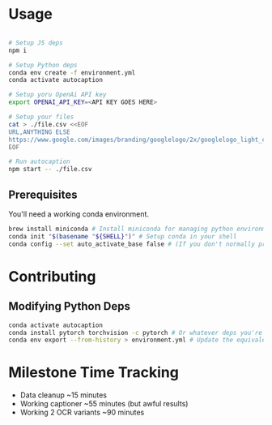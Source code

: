 # Usage

```bash

# Setup JS deps
npm i

# Setup Python deps
conda env create -f environment.yml
conda activate autocaption

# Setup yoru OpenAi API key
export OPENAI_API_KEY=<API KEY GOES HERE>

# Setup your files
cat > ./file.csv <<EOF
URL,ANYTHING ELSE
https://www.google.com/images/branding/googlelogo/2x/googlelogo_light_color_272x92dp.png,other fields
EOF

# Run autocaption
npm start -- ./file.csv
```

## Prerequisites

You'll need a working conda environment.

```sh
brew install miniconda # Install miniconda for managing python environments
conda init "$(basename "${SHELL}")" # Setup conda in your shell
conda config --set auto_activate_base false # (If you don't normally program in python), disable it from autoloading.
```

# Contributing

## Modifying Python Deps

```sh
conda activate autocaption
conda install pytorch torchvision -c pytorch # Or whatever deps you're adding.
conda env export --from-history > environment.yml # Update the equivalent of `package.json`
```

# Milestone Time Tracking

- Data cleanup ~15 minutes
- Working captioner ~55 minutes (but awful results)
- Working 2 OCR variants ~90 minutes
